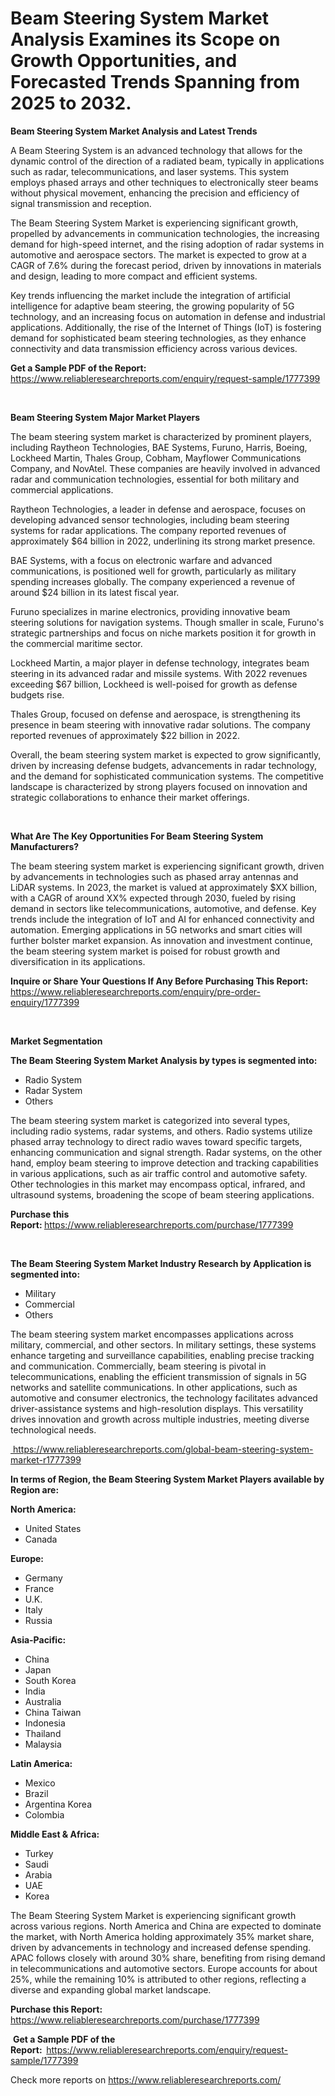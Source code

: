 <p><h1>Beam Steering System Market Analysis Examines its Scope on Growth Opportunities, and Forecasted Trends Spanning from 2025 to 2032.</h1></p><p><strong>Beam Steering System Market Analysis and Latest Trends</strong></p>
<p><p>A Beam Steering System is an advanced technology that allows for the dynamic control of the direction of a radiated beam, typically in applications such as radar, telecommunications, and laser systems. This system employs phased arrays and other techniques to electronically steer beams without physical movement, enhancing the precision and efficiency of signal transmission and reception.</p><p>The Beam Steering System Market is experiencing significant growth, propelled by advancements in communication technologies, the increasing demand for high-speed internet, and the rising adoption of radar systems in automotive and aerospace sectors. The market is expected to grow at a CAGR of 7.6% during the forecast period, driven by innovations in materials and design, leading to more compact and efficient systems.</p><p>Key trends influencing the market include the integration of artificial intelligence for adaptive beam steering, the growing popularity of 5G technology, and an increasing focus on automation in defense and industrial applications. Additionally, the rise of the Internet of Things (IoT) is fostering demand for sophisticated beam steering technologies, as they enhance connectivity and data transmission efficiency across various devices.</p></p>
<p><strong>Get a Sample PDF of the Report:&nbsp;</strong> <a href="https://www.reliableresearchreports.com/enquiry/request-sample/1777399?utm_campaign=3057&utm_medium=2&utm_source=Github&utm_content=ia&utm_term=12042025&utm_id=beam-steering-system">https://www.reliableresearchreports.com/enquiry/request-sample/1777399</a></p>
<p>&nbsp;</p>
<p><strong>Beam Steering System Major Market Players</strong></p>
<p><p>The beam steering system market is characterized by prominent players, including Raytheon Technologies, BAE Systems, Furuno, Harris, Boeing, Lockheed Martin, Thales Group, Cobham, Mayflower Communications Company, and NovAtel. These companies are heavily involved in advanced radar and communication technologies, essential for both military and commercial applications.</p><p>Raytheon Technologies, a leader in defense and aerospace, focuses on developing advanced sensor technologies, including beam steering systems for radar applications. The company reported revenues of approximately $64 billion in 2022, underlining its strong market presence.</p><p>BAE Systems, with a focus on electronic warfare and advanced communications, is positioned well for growth, particularly as military spending increases globally. The company experienced a revenue of around $24 billion in its latest fiscal year.</p><p>Furuno specializes in marine electronics, providing innovative beam steering solutions for navigation systems. Though smaller in scale, Furuno's strategic partnerships and focus on niche markets position it for growth in the commercial maritime sector.</p><p>Lockheed Martin, a major player in defense technology, integrates beam steering in its advanced radar and missile systems. With 2022 revenues exceeding $67 billion, Lockheed is well-poised for growth as defense budgets rise.</p><p>Thales Group, focused on defense and aerospace, is strengthening its presence in beam steering with innovative radar solutions. The company reported revenues of approximately $22 billion in 2022.</p><p>Overall, the beam steering system market is expected to grow significantly, driven by increasing defense budgets, advancements in radar technology, and the demand for sophisticated communication systems. The competitive landscape is characterized by strong players focused on innovation and strategic collaborations to enhance their market offerings.</p></p>
<p>&nbsp;</p>
<p><strong>What Are The Key Opportunities For Beam Steering System Manufacturers?</strong></p>
<p><p>The beam steering system market is experiencing significant growth, driven by advancements in technologies such as phased array antennas and LiDAR systems. In 2023, the market is valued at approximately $XX billion, with a CAGR of around XX% expected through 2030, fueled by rising demand in sectors like telecommunications, automotive, and defense. Key trends include the integration of IoT and AI for enhanced connectivity and automation. Emerging applications in 5G networks and smart cities will further bolster market expansion. As innovation and investment continue, the beam steering system market is poised for robust growth and diversification in its applications.</p></p>
<p><strong>Inquire or Share Your Questions If Any Before Purchasing This Report:</strong> <a href="https://www.reliableresearchreports.com/enquiry/pre-order-enquiry/1777399?utm_campaign=3057&utm_medium=2&utm_source=Github&utm_content=ia&utm_term=12042025&utm_id=beam-steering-system">https://www.reliableresearchreports.com/enquiry/pre-order-enquiry/1777399</a></p>
<p>&nbsp;</p>
<p><strong>Market Segmentation</strong></p>
<p><strong>The Beam Steering System Market Analysis by types is segmented into:</strong></p>
<p><ul><li>Radio System</li><li>Radar System</li><li>Others</li></ul></p>
<p><p>The beam steering system market is categorized into several types, including radio systems, radar systems, and others. Radio systems utilize phased array technology to direct radio waves toward specific targets, enhancing communication and signal strength. Radar systems, on the other hand, employ beam steering to improve detection and tracking capabilities in various applications, such as air traffic control and automotive safety. Other technologies in this market may encompass optical, infrared, and ultrasound systems, broadening the scope of beam steering applications.</p></p>
<p><strong>Purchase this Report:&nbsp;</strong><a href="https://www.reliableresearchreports.com/purchase/1777399?utm_campaign=3057&utm_medium=2&utm_source=Github&utm_content=ia&utm_term=12042025&utm_id=beam-steering-system">https://www.reliableresearchreports.com/purchase/1777399</a></p>
<p>&nbsp;</p>
<p><strong>The Beam Steering System Market Industry Research by Application is segmented into:</strong></p>
<p><ul><li>Military</li><li>Commercial</li><li>Others</li></ul></p>
<p><p>The beam steering system market encompasses applications across military, commercial, and other sectors. In military settings, these systems enhance targeting and surveillance capabilities, enabling precise tracking and communication. Commercially, beam steering is pivotal in telecommunications, enabling the efficient transmission of signals in 5G networks and satellite communications. In other applications, such as automotive and consumer electronics, the technology facilitates advanced driver-assistance systems and high-resolution displays. This versatility drives innovation and growth across multiple industries, meeting diverse technological needs.</p></p>
<p><a href="https://www.reliableresearchreports.com/global-beam-steering-system-market-r1777399?utm_campaign=3057&utm_medium=2&utm_source=Github&utm_content=ia&utm_term=12042025&utm_id=beam-steering-system">&nbsp;https://www.reliableresearchreports.com/global-beam-steering-system-market-r1777399</a></p>
<p><strong>In terms of Region, the Beam Steering System Market Players available by Region are:</strong></p>
<p>
    <p> <strong> North America: </strong>
        <ul>
            <li>United States</li>
            <li>Canada</li>
        </ul>
        </p> 
    <p> <strong> Europe: </strong>
        <ul>
            <li>Germany</li>
            <li>France</li>
            <li>U.K.</li>
            <li>Italy</li>
            <li>Russia</li>
        </ul>
        </p> 
    <p> <strong> Asia-Pacific: </strong>
        <ul>
            <li>China</li>
            <li>Japan</li>
            <li>South Korea</li>
            <li>India</li>
            <li>Australia</li>
            <li>China Taiwan</li>
            <li>Indonesia</li>
            <li>Thailand</li>
            <li>Malaysia</li>
        </ul>
        </p> 
    <p> <strong> Latin America: </strong>
        <ul>
            <li>Mexico</li>
            <li>Brazil</li>
            <li>Argentina Korea</li>
            <li>Colombia</li>
        </ul>
        </p> 
    <p> <strong> Middle East & Africa: </strong>
        <ul>
            <li>Turkey</li>
            <li>Saudi</li>
            <li>Arabia</li>
            <li>UAE</li>
            <li>Korea</li>
        </ul>
    </p>
    </p>
<p><p>The Beam Steering System Market is experiencing significant growth across various regions. North America and China are expected to dominate the market, with North America holding approximately 35% market share, driven by advancements in technology and increased defense spending. APAC follows closely with around 30% share, benefiting from rising demand in telecommunications and automotive sectors. Europe accounts for about 25%, while the remaining 10% is attributed to other regions, reflecting a diverse and expanding global market landscape.</p></p>
<p><strong>Purchase this Report: </strong><a href="https://www.reliableresearchreports.com/purchase/1777399?utm_campaign=3057&utm_medium=2&utm_source=Github&utm_content=ia&utm_term=12042025&utm_id=beam-steering-system">https://www.reliableresearchreports.com/purchase/1777399</a></p>
<p>&nbsp;<strong>Get a Sample PDF of the Report:&nbsp;&nbsp;</strong><a href="https://www.reliableresearchreports.com/enquiry/request-sample/1777399?utm_campaign=3057&utm_medium=2&utm_source=Github&utm_content=ia&utm_term=12042025&utm_id=beam-steering-system">https://www.reliableresearchreports.com/enquiry/request-sample/1777399</a></p>
<p><strong></strong></p>
<p>Check more reports on <a href="https://www.reliableresearchreports.com/?utm_campaign=3057&utm_medium=2&utm_source=Github&utm_content=ia&utm_term=12042025&utm_id=beam-steering-system">https://www.reliableresearchreports.com/</a></p>